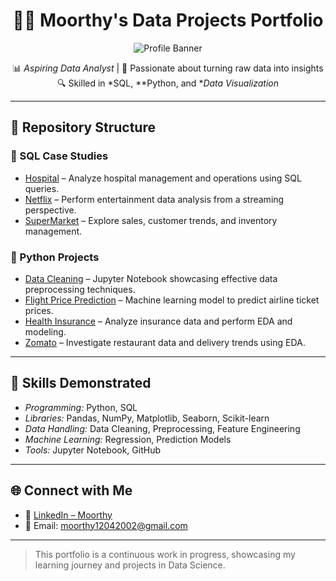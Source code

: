 <div align="center">

# 👨‍💻 Moorthy's Data Projects Portfolio

![Profile Banner](https://capsule-render.vercel.app/api?type=waving&color=0:36D1DC,100:5B86E5&height=200&section=header&text=Moorthy1204&fontSize=50&fontColor=ffffff&animation=fadeIn)

📊 *Aspiring Data Analyst* | 🧠 Passionate about turning raw data into insights  
🔍 Skilled in *SQL, **Python, and **Data Visualization*

</div>

---

## 📁 Repository Structure

### 🔸 SQL Case Studies

- [Hospital](./SQL/Hospital) – Analyze hospital management and operations using SQL queries.
- [Netflix](./SQL/Netfliex) – Perform entertainment data analysis from a streaming perspective.
- [SuperMarket](./SQL/SuperMarket) – Explore sales, customer trends, and inventory management.

### 🔸 Python Projects

- [Data Cleaning](./Python/Data_Cleaning) – Jupyter Notebook showcasing effective data preprocessing techniques.
- [Flight Price Prediction](./Python/Flight_Price_Prediction) – Machine learning model to predict airline ticket prices.
- [Health Insurance](./Python/Health%20insurance) – Analyze insurance data and perform EDA and modeling.
- [Zomato](./Python/Zomato) – Investigate restaurant data and delivery trends using EDA.

---

## 🚀 Skills Demonstrated

- *Programming:* Python, SQL  
- *Libraries:* Pandas, NumPy, Matplotlib, Seaborn, Scikit-learn  
- *Data Handling:* Data Cleaning, Preprocessing, Feature Engineering  
- *Machine Learning:* Regression, Prediction Models  
- *Tools:* Jupyter Notebook, GitHub

---

## 🌐 Connect with Me

- 🔗 [LinkedIn – Moorthy](https://www.linkedin.com/in/moorthy12042002)
- 📧 Email: moorthy12042002@gmail.com

---

> This portfolio is a continuous work in progress, showcasing my learning journey and projects in Data Science.
